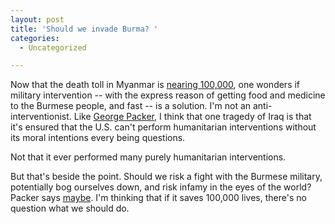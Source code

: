 ```yaml
---
layout: post
title: 'Should we invade Burma? '
categories:
  - Uncategorized

---
```


<p>Now that the death toll in Myanmar is <a href="http://www.nytimes.com/reuters/world/international-myanmar-cyclone.html?_r=1&amp;hp&amp;oref=slogin">nearing 100,000</a>, one wonders if military intervention -- with the express reason of getting food and medicine to the Burmese people, and fast -- is a solution. I'm not an anti-interventionist. Like <a href="http://www.newyorker.com/online/blogs/georgepacker/2008/05/is-there-an-exa.html">George Packer</a>, I think that one tragedy of Iraq is that it's ensured that the U.S. can't perform humanitarian interventions without its moral intentions every being questions.</p>
<p>Not that it ever performed many purely humanitarian interventions.<br /></p>
<p>But that's beside the point. Should we risk a fight with the Burmese military, potentially bog ourselves down, and risk infamy in the eyes of the world? Packer says <a href="http://www.newyorker.com/online/blogs/georgepacker/2008/05/is-there-an-exa.html">maybe</a>. I'm thinking that if it saves 100,000 lives, there's no question what we should do.</p>

